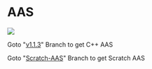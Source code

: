 # AAS

![](https://user-images.githubusercontent.com/48580179/54485370-43c6ee80-48b2-11e9-96c2-56c9f640f43b.jpg)


Goto "[v1.1.3][1]" Branch to get C++ AAS

Goto "[Scratch-AAS][2]" Branch to get Scratch AAS

[1]:https://github.com/AASQuanDeng/AAS/tree/v1.1.3

[2]:https://github.com/AASQuanDeng/AAS/tree/Scatch-AAS

